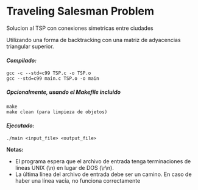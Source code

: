 # Traveling Salesman Problem

Solucion al TSP con conexiones simetricas entre ciudades

Utilizando una forma de backtracking con una matriz de adyacencias triangular superior.

#### __*Compilado:*__
```
gcc -c --std=c99 TSP.c -o TSP.o
gcc --std=c99 main.c TSP.o -o main
```

##### __*Opcionalmente, usando el Makefile incluido*__
```
make
make clean (para limpieza de objetos)
```

#### __*Ejecutado:*__
```
./main <input_file> <output_file>
```


**Notas:**
 - El programa espera que el archivo de entrada tenga terminaciones de lineas UNIX (\n) en lugar de DOS (\r\n).
 - La última línea del archivo de entrada debe ser un camino. En caso de haber una línea vacía, no funciona correctamente
